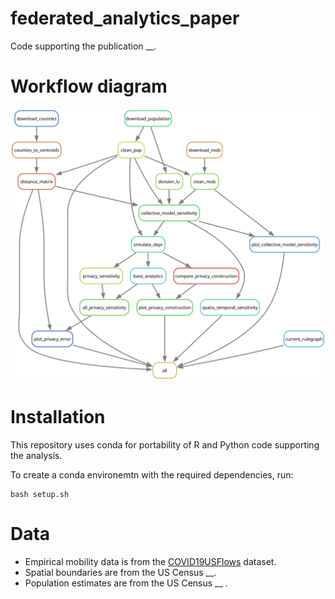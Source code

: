 # federated_analytics_paper

Code supporting the publication __. 

# Workflow diagram

![Diagram of Snakemake analysis pipeline.](./rulegraph.svg)

# Installation

This repository uses conda for portability of R and Python code supporting the analysis. 

To create a conda environemtn with the required dependencies, run:

```{shell}
bash setup.sh
```

# Data

* Empirical mobility data is from the [COVID19USFlows](https://github.com/GeoDS/COVID19USFlows-DailyFlows) dataset.
* Spatial boundaries are from the US Census __. 
* Population estimates are from the US Census __ . 

